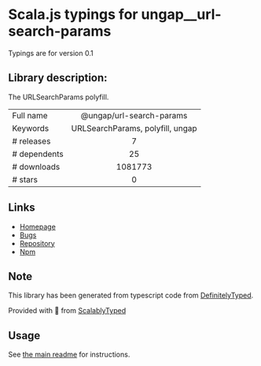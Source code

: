 
# Scala.js typings for ungap__url-search-params

Typings are for version 0.1

## Library description:
The URLSearchParams polyfill.

|                    |                 |
| ------------------ | :-------------: |
| Full name          | @ungap/url-search-params |
| Keywords           | URLSearchParams, polyfill, ungap |
| # releases         | 7 |
| # dependents       | 25 |
| # downloads        | 1081773 |
| # stars            | 0 |

## Links
- [Homepage](https://github.com/ungap/url-search-params#readme)
- [Bugs](https://github.com/ungap/url-search-params/issues)
- [Repository](https://github.com/ungap/url-search-params)
- [Npm](https://www.npmjs.com/package/%40ungap%2Furl-search-params)
    


## Note
This library has been generated from typescript code from [DefinitelyTyped](https://definitelytyped.org).

Provided with :purple_heart: from [ScalablyTyped](https://github.com/oyvindberg/ScalablyTyped)

## Usage
See [the main readme](../../readme.md) for instructions.


